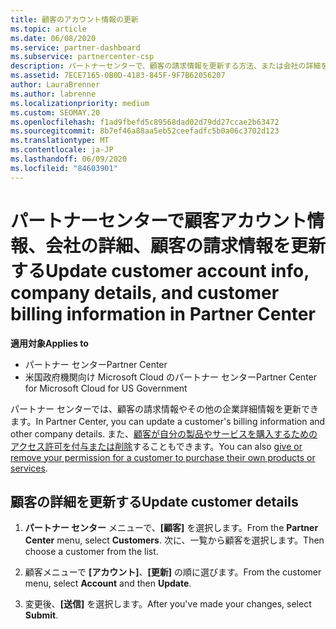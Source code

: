 ```yaml
---
title: 顧客のアカウント情報の更新
ms.topic: article
ms.date: 06/08/2020
ms.service: partner-dashboard
ms.subservice: partnercenter-csp
description: パートナーセンターで、顧客の請求情報を更新する方法、または会社の詳細を更新する方法について説明します。
ms.assetid: 7ECE7165-0B0D-4183-845F-9F7B62056207
author: LauraBrenner
ms.author: labrenne
ms.localizationpriority: medium
ms.custom: SEOMAY.20
ms.openlocfilehash: f1ad9fbefd5c89568dad02d79dd27ccae2b63472
ms.sourcegitcommit: 8b7ef46a88aa5eb52ceefadfc5b0a06c3702d123
ms.translationtype: MT
ms.contentlocale: ja-JP
ms.lasthandoff: 06/09/2020
ms.locfileid: "84603901"
---
```

# <a name="update-customer-account-info-company-details-and-customer-billing-information-in-partner-center"></a><span data-ttu-id="e7b28-103">パートナーセンターで顧客アカウント情報、会社の詳細、顧客の請求情報を更新する</span><span class="sxs-lookup"><span data-stu-id="e7b28-103">Update customer account info, company details, and customer billing information in Partner Center</span></span>

<span data-ttu-id="e7b28-104">**適用対象**</span><span class="sxs-lookup"><span data-stu-id="e7b28-104">**Applies to**</span></span>

- <span data-ttu-id="e7b28-105">パートナー センター</span><span class="sxs-lookup"><span data-stu-id="e7b28-105">Partner Center</span></span>
- <span data-ttu-id="e7b28-106">米国政府機関向け Microsoft Cloud のパートナー センター</span><span class="sxs-lookup"><span data-stu-id="e7b28-106">Partner Center for Microsoft Cloud for US Government</span></span>

<span data-ttu-id="e7b28-107">パートナー センターでは、顧客の請求情報やその他の企業詳細情報を更新できます。</span><span class="sxs-lookup"><span data-stu-id="e7b28-107">In Partner Center, you can update a customer's billing information and other company details.</span></span> <span data-ttu-id="e7b28-108">また、[顧客が自分の製品やサービスを購入するためのアクセス許可を付与または削除](give-customers-permission.md)することもできます。</span><span class="sxs-lookup"><span data-stu-id="e7b28-108">You can also [give or remove your permission for a customer to purchase their own products or services](give-customers-permission.md).</span></span>

## <a name="update-customer-details"></a><span data-ttu-id="e7b28-109">顧客の詳細を更新する</span><span class="sxs-lookup"><span data-stu-id="e7b28-109">Update customer details</span></span>

1. <span data-ttu-id="e7b28-110">**パートナー センター** メニューで、**[顧客]** を選択します。</span><span class="sxs-lookup"><span data-stu-id="e7b28-110">From the **Partner Center** menu, select **Customers**.</span></span> <span data-ttu-id="e7b28-111">次に、一覧から顧客を選択します。</span><span class="sxs-lookup"><span data-stu-id="e7b28-111">Then choose a customer from the list.</span></span>

2. <span data-ttu-id="e7b28-112">顧客メニューで **[アカウント]**、**[更新]** の順に選びます。</span><span class="sxs-lookup"><span data-stu-id="e7b28-112">From the customer menu, select **Account** and then **Update**.</span></span>

3. <span data-ttu-id="e7b28-113">変更後、**[送信]** を選択します。</span><span class="sxs-lookup"><span data-stu-id="e7b28-113">After you've made your changes, select **Submit**.</span></span>